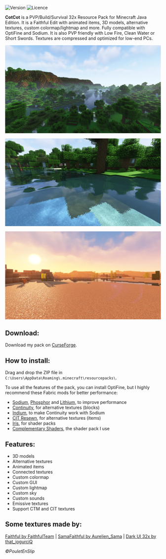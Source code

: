 ![Version](https://img.shields.io/badge/version-1.7.2_to_1.19.4-blue?style=for-the-badge)
![Licence](https://img.shields.io/badge/licence-CC_BY_4.0-red?style=for-the-badge)

**CotCot** is a PVP/Build/Survival 32x Resource Pack for Minecraft Java Edition. It is a Faithful Edit with animated items, 3D models, alternative textures, custom colormap/lightmap and more. Fully compatible with OptiFine and Sodium. It is also PVP friendly with Low Fire, Clean Water or Short Swords. Textures are compressed and optimized for low-end PCs.

![0](https://raw.githubusercontent.com/PouletEnSlip/CotCotPack/main/img/0.png)

![1](https://raw.githubusercontent.com/PouletEnSlip/CotCotPack/main/img/1.png)

![2](https://raw.githubusercontent.com/PouletEnSlip/CotCotPack/main/img/2.png)

## Download:
Download my pack on [CurseForge](https://www.curseforge.com/minecraft/texture-packs/cotcotpack/).

## How to install:
Drag and drop the ZIP file in ```C:\Users\AppData\Roaming\.minecraft\resourcepacks\```.

To use all the features of the pack, you can install OptiFine, but I highly recommend these Fabric mods for better performance:

* [Sodium](https://www.curseforge.com/minecraft/mc-mods/sodium), [Phosphor](https://www.curseforge.com/minecraft/mc-mods/phosphor) and [Lithium](https://www.curseforge.com/minecraft/mc-mods/lithium), to improve performance
* [Continuity](https://www.curseforge.com/minecraft/mc-mods/continuity), for alternative textures (blocks)
* [Indium](https://www.curseforge.com/minecraft/mc-mods/indium), to make Continuity work with Sodium
* [CIT Resewn](https://www.curseforge.com/minecraft/mc-mods/cit-resewn), for alternative textures (items)
* [Iris](https://www.curseforge.com/minecraft/mc-mods/irisshaders), for shader packs
* [Complementary Shaders](https://www.curseforge.com/minecraft/customization/complementary-shaders), the shader pack I use

## Features:
* 3D models
* Alternative textures
* Animated items
* Connected textures
* Custom colormap
* Custom GUI
* Custom lightmap
* Custom sky
* Custom sounds
* Emissive textures
* Support CTM and CIT textures

## Some textures made by:
[Faithful by FaithfulTeam](https://www.curseforge.com/minecraft/texture-packs/faithful-32x) | [SamaFaithful by Aurelien_Sama](https://www.youtube.com/@AurelienSama) | [Dark UI 32x by that_jogurciQ](https://www.curseforge.com/minecraft/texture-packs/dark-ui-32x)

_©PouletEnSlip_

